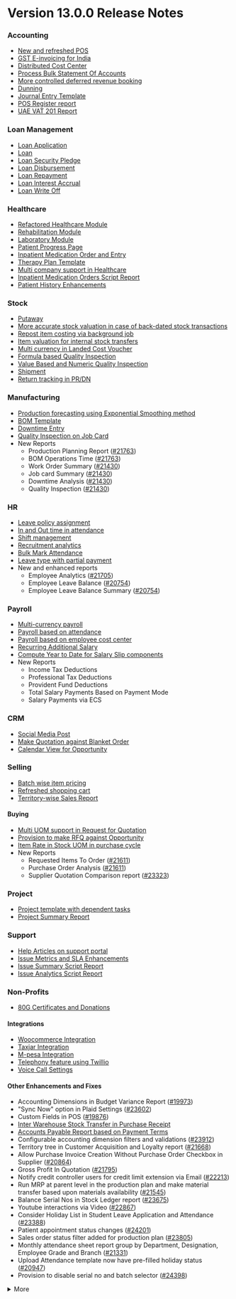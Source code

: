 # Version 13.0.0 Release Notes

### Accounting
- [New and refreshed POS](https://github.com/frappe/accurix/pull/20789)
- [GST E-invoicing for India](https://docs.accurix.com/docs/user/manual/en/regional/india/setup-e-invoicing)
- [Distributed Cost Center](https://docs.accurix.com/docs/user/manual/en/accounts/distributed-cost-center)
- [Process Bulk Statement Of Accounts](https://docs.accurix.com/docs/user/manual/en/accounts/process-statement-of-accounts)
- [More controlled deferred revenue booking](https://docs.accurix.com/docs/user/manual/en/accounts/process-deferred-accounting)
- [Dunning](https://docs.accurix.com/docs/user/manual/en/accounts/dunning)
- [Journal Entry Template](https://docs.accurix.com/docs/user/manual/en/accounts/journal-entry-template)
- [POS Register report](https://github.com/frappe/accurix/pull/23313)
- [UAE VAT 201 Report](https://github.com/frappe/accurix/pull/23447)


### Loan Management
- [Loan Application](https://docs.accurix.com/docs/user/manual/en/loan-management/loan-application)
- [Loan](https://docs.accurix.com/docs/user/manual/en/loan-management/loan)
- [Loan Security Pledge](https://docs.accurix.com/docs/user/manual/en/loan-management/loan-security-pledge)
- [Loan Disbursement](https://docs.accurix.com/docs/user/manual/en/loan-management/loan-disbursement)
- [Loan Repayment](https://docs.accurix.com/docs/user/manual/en/loan-management/loan-repayment)
- [Loan Interest Accrual](https://docs.accurix.com/docs/user/manual/en/loan-management/loan-interest-accrual)
- [Loan Write Off](https://docs.accurix.com/docs/user/manual/en/loan-management/loan-write-off)

### Healthcare
- [Refactored Healthcare Module](https://docs.accurix.com/docs/user/manual/en/healthcare)
- [Rehabilitation Module](https://docs.accurix.com/docs/user/manual/en/healthcare/exercise_type)
- [Laboratory Module](https://docs.accurix.com/docs/user/manual/en/healthcare/setup_laboratory)
- [Patient Progress Page](https://github.com/frappe/accurix/pull/22474)
- [Inpatient Medication Order and Entry](https://docs.accurix.com/docs/user/manual/en/healthcare/inpatient_medication_entry)
- [Therapy Plan Template](https://docs.accurix.com/docs/user/manual/en/healthcare/therapy_plan)
- [Multi company support in Healthcare](https://github.com/frappe/accurix/pull/21290)
- [Inpatient Medication Orders Script Report](https://github.com/frappe/accurix/pull/23984)
- [Patient History Enhancements](https://github.com/frappe/accurix/pull/24033)


### Stock
- [Putaway](https://docs.accurix.com/docs/user/manual/en/stock/putaway-rule)
- [More accurate stock valuation in case of back-dated stock transactions](https://github.com/frappe/accurix/pull/24183)
- [Repost item costing via background job](https://github.com/frappe/accurix/pull/24183)
- [Item valuation for internal stock transfers](https://github.com/frappe/accurix/pull/24200)
- [Multi currency in Landed Cost Voucher](https://github.com/frappe/accurix/pull/24127)
- [Formula based Quality Inspection](https://docs.accurix.com/docs/user/manual/en/stock/quality-inspection)
- [Value Based and Numeric Quality Inspection](https://github.com/frappe/accurix/pull/24181)
- [Shipment](https://github.com/frappe/accurix/pull/22914)
- [Return tracking in PR/DN](https://github.com/frappe/accurix/pull/22859)

### Manufacturing
- [Production forecasting using Exponential Smoothing method](https://docs.accurix.com/docs/user/manual/en/manufacturing/reports/demand-driven-forecasting)
- [BOM Template](https://docs.accurix.com/docs/user/manual/en/manufacturing/bill-of-materials#34-bom-template)
- [Downtime Entry](https://docs.accurix.com/docs/user/manual/en/manufacturing/downtime-entry)
- [Quality Inspection on Job Card](https://github.com/frappe/accurix/pull/23964)
- New Reports
  - Production Planning Report ([#21763](https://github.com/frappe/accurix/pull/21763))
  - BOM Operations Time ([#21763](https://github.com/frappe/accurix/pull/21763))
  - Work Order Summary ([#21430](https://github.com/frappe/accurix/pull/21430))
  - Job card Summary ([#21430](https://github.com/frappe/accurix/pull/21430))
  - Downtime Analysis ([#21430](https://github.com/frappe/accurix/pull/21430))
  - Quality Inspection ([#21430](https://github.com/frappe/accurix/pull/21430))

### HR
- [Leave policy assignment](https://github.com/frappe/accurix/pull/23112)
- [In and Out time in attendance](https://github.com/frappe/accurix/pull/21547)
- [Shift management](https://docs.accurix.com/docs/user/manual/en/human-resources/shift-management)
- [Recruitment analytics](https://github.com/frappe/accurix/pull/21732)
- [Bulk Mark Attendance](https://github.com/frappe/accurix/pull/20062)
- [Leave type with partial payment](https://github.com/frappe/accurix/pull/23173)
- New and enhanced reports
    - Employee Analytics ([#21705](https://github.com/frappe/accurix/pull/21705))
    - Employee Leave Balance ([#20754](https://github.com/frappe/accurix/pull/20754))
    - Employee Leave Balance Summary ([#20754](https://github.com/frappe/accurix/pull/20754))

### Payroll
- [Multi-currency payroll](https://github.com/frappe/accurix/pull/23519)
- [Payroll based on attendance](https://github.com/frappe/accurix/pull/21258)
- [Payroll based on employee cost center](https://github.com/frappe/accurix/pull/21609)
- [Recurring Additional Salary](https://github.com/frappe/accurix/pull/20936)
- [Compute Year to Date for Salary Slip components](https://github.com/frappe/accurix/pull/24362)
- New Reports
  - Income Tax Deductions
  - Professional Tax Deductions
  - Provident Fund Deductions
  - Total Salary Payments Based on Payment Mode
  - Salary Payments via ECS

### CRM
- [Social Media Post](https://docs.accurix.com/docs/user/manual/en/CRM/social-media-post)
- [Make Quotation against Blanket Order](https://docs.accurix.com/docs/user/manual/en/selling/blanket-order)
- [Calendar View for Opportunity](https://github.com/frappe/accurix/pull/21280)

### Selling
- [Batch wise item pricing](https://github.com/frappe/accurix/pull/24470)
- [Refreshed shopping cart](https://github.com/frappe/accurix/pull/22617)
- [Territory-wise Sales Report](https://github.com/frappe/accurix/pull/20428)

#### Buying
- [Multi UOM support in Request for Quotation](https://github.com/frappe/accurix/pull/22249)
- [Provision to make RFQ against Opportunity](https://github.com/frappe/accurix/pull/22765)
- [Item Rate in Stock UOM in purchase cycle](https://github.com/frappe/accurix/pull/24315)
- New Reports
  - Requested Items To Order ([#21611](https://github.com/frappe/accurix/pull/21611))
  - Purchase Order Analysis ([#21611](https://github.com/frappe/accurix/pull/21611))
  - Supplier Quotation Comparison report ([#23323](https://github.com/frappe/accurix/pull/23323))

### Project
- [Project template with dependent tasks](https://github.com/frappe/accurix/pull/24092)
- [Project Summary Report](https://github.com/frappe/accurix/pull/21587)

### Support
- [Help Articles on support portal](https://github.com/frappe/accurix/pull/22194)
- [Issue Metrics and SLA Enhancements](https://github.com/frappe/accurix/pull/21617)
- [Issue Summary Script Report](https://docs.accurix.com/docs/user/manual/en/support/support_reports)
- [Issue Analytics Script Report](https://docs.accurix.com/docs/user/manual/en/support/support_reports)

### Non-Profits
- [80G Certificates and Donations](https://docs.accurix.com/docs/user/manual/en/non_profit/tax_exemption_80g_certificate)

#### Integrations
- [Woocommerce Integration](https://docs.accurix.com/docs/user/manual/en/accurix_integration/woocommerce_integration)
- [Taxjar Integration](https://github.com/frappe/accurix/pull/21047)
- [M-pesa Integration](https://docs.accurix.com/docs/user/manual/en/accurix_integration/mpesa-integration)
- [Telephony feature using Twillio](https://github.com/frappe/accurix/pull/24032)
- [Voice Call Settings](https://github.com/frappe/accurix/pull/24126)


#### Other Enhancements and Fixes
- Accounting Dimensions in Budget Variance Report ([#19973](https://github.com/frappe/accurix/pull/19973))
- "Sync Now" option in Plaid Settings ([#23602](https://github.com/frappe/accurix/pull/23602))
- Custom Fields in POS ([#19876](https://github.com/frappe/accurix/pull/19876))
- [Inter Warehouse Stock Transfer in Purchase Receipt](https://docs.accurix.com/docs/user/manual/en/stock/articles/material-transfer-from-delivery-note)
- [Accounts Payable Report based on Payment Terms](https://docs.accurix.com/docs/user/manual/en/accounts/accounting-reports)
- Configurable accounting dimension filters and validations ([#23912](https://github.com/frappe/accurix/pull/23912))
- Territory tree in Customer Acquisition and Loyalty report ([#21668](https://github.com/frappe/accurix/pull/21668))
- Allow Purchase Invoice Creation Without Purchase Order Checkbox in Supplier ([#20864](https://github.com/frappe/accurix/pull/20864))
- Gross Profit In Quotation ([#21795](https://github.com/frappe/accurix/pull/21795))
- Notify credit controller users for credit limit extension via Email ([#22213](https://github.com/frappe/accurix/pull/22213))
- Run MRP at parent level in the production plan and make material transfer based upon materials availability ([#21545](https://github.com/frappe/accurix/pull/21545))
- Balance Serial Nos in Stock Ledger report ([#23675](https://github.com/frappe/accurix/pull/23675))
- Youtube interactions via Video  ([#22867](https://github.com/frappe/accurix/pull/22867))
- Consider Holiday List in Student Leave Application and Attendance ([#23388](https://github.com/frappe/accurix/pull/23388))
- Patient appointment status changes ([#24201](https://github.com/frappe/accurix/pull/24201))
- Sales order status filter added for production plan ([#23805](https://github.com/frappe/accurix/pull/23805))
- Monthly attendance sheet report group by Department, Designation, Employee Grade and Branch ([#21331](https://github.com/frappe/accurix/pull/21331))
- Upload Attendance template now have pre-filled holiday status ([#20947](https://github.com/frappe/accurix/pull/20947))
- Provision to disable serial no and batch selector ([#24398](https://github.com/frappe/accurix/pull/24398))

<details>
<summary>More</summary>

- Fetch Items from BOM in Stock Entry([#19498](https://github.com/frappe/accurix/pull/19498))
- Supplier Sourced Items in BOM ([#23557](https://github.com/frappe/accurix/pull/23557))
- Close Production Plan ([#23728](https://github.com/frappe/accurix/pull/23728))
- Button to create Stock Entry for Drug Shortage ([#24012](https://github.com/frappe/accurix/pull/24012))
- Added column cost center in Accounts Receivable report ([#23835](https://github.com/frappe/accurix/pull/23835))
- Added jinja templating in Contract Template ([#24046](https://github.com/frappe/accurix/pull/24046))
- Make account number length configurable ([#23845](https://github.com/frappe/accurix/pull/23845))
- Add company and correct filter in bank reconciliation statement ([#23614](https://github.com/frappe/accurix/pull/23614))
- Added Condition field in Pricing Rule ([#23014](https://github.com/frappe/accurix/pull/23014))
- Open lead status on next contact date ([#23445](https://github.com/frappe/accurix/pull/23445))
- [Tax Category in POS Profile](https://docs.accurix.com/docs/user/manual/en/accounts/pos-profile)
- Added phone field in product Inquiry ([#23170](https://github.com/frappe/accurix/pull/23170))
- Allow Discharge despite Unbilled Healthcare Services ([#24281](https://github.com/frappe/accurix/pull/24281))
- Do Not Bill Patient Encounters for Inpatients ([#24355](https://github.com/frappe/accurix/pull/24355))
- Autofill Supplier pop-up when only 1 Supplier in RFQ ([#22512](https://github.com/frappe/accurix/pull/22512))
- Accounting entries for service item in Purchase receipt ([#22223](https://github.com/frappe/accurix/pull/22223))
- Added Project in Sales Analytics report ([#23309](https://github.com/frappe/accurix/pull/23309))
- Added all companies option in employee tree to view employee across all companies ([#22573](https://github.com/frappe/accurix/pull/22573))
- Email Group Option In Email Campaign ([#22731](https://github.com/frappe/accurix/pull/22731))
- Stock Report Enhancements ([#21727](https://github.com/frappe/accurix/pull/21727))
- Added range for age in stock ageing ([#22622](https://github.com/frappe/accurix/pull/22622))
- Report Summary in Financial Statement([#20876](https://github.com/frappe/accurix/pull/20876))
- Added sequence id in routing for the completion of operations sequentially ([#23641](https://github.com/frappe/accurix/pull/23641))
- Nested Set filtering for Accounting Dimension
- Add/Remove Items from submitted Sales/Purchase Order
- Provision to edit Item Details from Marketplace
- Scan Barcode in Purchase Receipt
- Disable Rounded Totals Checkbox for Salary Slips in HR Settings

- Renamed Loan Management to Loan on Desk Page ([#21877](https://github.com/frappe/accurix/pull/21877))
- Added Expense Approver field in Employee master ([#22244](https://github.com/frappe/accurix/pull/22244))
- Bill all hours by default on Timesheet ([#22155](https://github.com/frappe/accurix/pull/22155))
- Unable to cancel employee advance ([#22374](https://github.com/frappe/accurix/pull/22374))
- Status error in purchase invoice ([#22351](https://github.com/frappe/accurix/pull/22351))
- Item-wise sales and purchase register export ([#22184](https://github.com/frappe/accurix/pull/22184))
- Billing address in for Purchase documents ([#22233](https://github.com/frappe/accurix/pull/22233))
- Handle canceled entries in financial statements ([#22231](https://github.com/frappe/accurix/pull/22231))
- Default period start date and period end date for financial statements ([#22011](https://github.com/frappe/accurix/pull/22011))
- Update Packed Items via Update Items in Sales Order ([#22392](https://github.com/frappe/accurix/pull/22392))
- Hide delete company transactions button if not system manager ([#21839](https://github.com/frappe/accurix/pull/21839))
- Skipping total row for tree-view reports ([#22350](https://github.com/frappe/accurix/pull/22350))
- Cancelled entries in tds payable monthly report ([#22131](https://github.com/frappe/accurix/pull/22131))
- Inter-company Invoice currency for multicurrency transactions ([#21984](https://github.com/frappe/accurix/pull/21984))
- Filter batches based on item and warehouse in Pick List (develop) ([#21780](https://github.com/frappe/accurix/pull/21780))
- Set cost center in Expense Claim child based on parent (if missing) ([#22175](https://github.com/frappe/accurix/pull/22175))
- Item wise backdated stock entry posting for immutable ledger ([#22366](https://github.com/frappe/accurix/pull/22366))
- Shopping cart UI fixes ([#22137](https://github.com/frappe/accurix/pull/22137))
- Filter Leave Type based on allocation for a particular employee ([#22050](https://github.com/frappe/accurix/pull/22050))
- Party validation for inter-warehouse transaction ([#22186](https://github.com/frappe/accurix/pull/22186))
- Manufacturing dashboard and work order summary chart ([#21946](https://github.com/frappe/accurix/pull/21946))
- IP Admission and Discharge, Minor fixes ([#21817](https://github.com/frappe/accurix/pull/21817))
- Validation of Purchase Order against Material Request missing ([#22192](https://github.com/frappe/accurix/pull/22192))
- Staffing Plan validation ([#22379](https://github.com/frappe/accurix/pull/22379))
- Do not allow backdated stock transactions in previous fiscal year ([#21967](https://github.com/frappe/accurix/pull/21967))
- Employee Advance Return not working ([#21812](https://github.com/frappe/accurix/pull/21812))
- Added card for reports on education desk ([#21853](https://github.com/frappe/accurix/pull/21853))
- Refactored project summary report  ([#21943](https://github.com/frappe/accurix/pull/21943))
- Revenue and Customer Count only in date range in Customer Acquitition Report ([#22210](https://github.com/frappe/accurix/pull/22210))
- Alternative item not working for subcontract ([#22386](https://github.com/frappe/accurix/pull/22386))
- Unable to create batched Item ([#22393](https://github.com/frappe/accurix/pull/22393))
- Filters for the manufacturing reports ([#21960](https://github.com/frappe/accurix/pull/21960))
- Raw material warehouse in Production Planning Report ([#21982](https://github.com/frappe/accurix/pull/21982))
- Allowed LWP leave types to select in Leave Application even if there is no allocation against them ([#22197](https://github.com/frappe/accurix/pull/22197))
- Report not working on parameter Grade ([#21951](https://github.com/frappe/accurix/pull/21951))
- Allow to enter Relieving date if employee status is Left ([#22242](https://github.com/frappe/accurix/pull/22242))
- Resetting lost reason in opportunity and quotation ([#22378](https://github.com/frappe/accurix/pull/22378))
- Filtering issues in opening invoice creation tool ([#21969](https://github.com/frappe/accurix/pull/21969))
- Set default reference Id for "On Previous Row Amount" and "On Previous Row Total" ([#22346](https://github.com/frappe/accurix/pull/22346))
- UX date range field separated in from and to date fields. ([#21765](https://github.com/frappe/accurix/pull/21765))
- Enable show_configure_button when shopping cart is enabled ([#22468](https://github.com/frappe/accurix/pull/22468))
- Setup status indicators for Job Offer and Job Applicant (develop) ([#22445](https://github.com/frappe/accurix/pull/22445))
- Item-wise sales history report ([#22783](https://github.com/frappe/accurix/pull/22783))
- Setting filter for project in kanban board ([#22717](https://github.com/frappe/accurix/pull/22717))
- Dashboard For Timesheet ([#22750](https://github.com/frappe/accurix/pull/22750))
- Handle custom statuses for the pause SLA configuration ([#22349](https://github.com/frappe/accurix/pull/22349))
- Quality Feedback and Template ([#22571](https://github.com/frappe/accurix/pull/22571))
- Unable to change link from new lead to existing customer ([#22787](https://github.com/frappe/accurix/pull/22787))
- Move Issue List actions under 'Actions' dropdown (ux) ([#22710](https://github.com/frappe/accurix/pull/22710))
- Cost center should only show option of selected company ([#22598](https://github.com/frappe/accurix/pull/22598))
- Serial No Rename does not affect  Stock Ledger Entry ([#22746](https://github.com/frappe/accurix/pull/22746))
- Descriptions not copied while creating Fees from Fee Structure ([#22792](https://github.com/frappe/accurix/pull/22792))
- Company filter for cost_center and expense_account in all sales and purchase transactions ([#22478](https://github.com/frappe/accurix/pull/22478))
- Arrangements of filters for reports accounts payable & receivable  ([#22636](https://github.com/frappe/accurix/pull/22636))
- Update the project after task deletion so that the % completed shows correct value ([#22591](https://github.com/frappe/accurix/pull/22591))
- Block Invalid Serial No updates in Maintenance Schedule ([#22665](https://github.com/frappe/accurix/pull/22665))
- Fetch item price in sales invoice based on it's validity ([#22563](https://github.com/frappe/accurix/pull/22563))
- Add view ledger button for cancelled docs ([#22432](https://github.com/frappe/accurix/pull/22432))
- Allow creating SLA documents even if SLA tracking is not enabled ([#22608](https://github.com/frappe/accurix/pull/22608))
- Quotation list view blank if quotation_to field not set as a standard filter ([#22672](https://github.com/frappe/accurix/pull/22672))
- Salary deductions report fixes ([#22397](https://github.com/frappe/accurix/pull/22397))
22727))
- Incorrect delivered qty in Supplier-Wise Sales Analytics ([#22631](https://github.com/frappe/accurix/pull/22631))
- Moved parent warehouse to top section also added a section break ([#22708](https://github.com/frappe/accurix/pull/22708))
- Skip Progress and Completed by fields on Task Duplication ([#22565](https://github.com/frappe/accurix/pull/22565))
- Incorrect stock after merging the items ([#22526](https://github.com/frappe/accurix/pull/22526))
- Letter head not found in opening invoice creation tool ([#22488](https://github.com/frappe/accurix/pull/22488))
- Cannot cancel asset and asset movement ([#22441](https://github.com/frappe/accurix/pull/22441))
- Fetch project-related info in Timesheet ([#22423](https://github.com/frappe/accurix/pull/22423))
- Currency symbol not showing as per company currency in stock balance report ([#22724](https://github.com/frappe/accurix/pull/22724))
- Add default cost center in payment reconciliation JV ([#22614](https://github.com/frappe/accurix/pull/22614))
- Stock Reconciliation Invalid Quantity for Batched Item ([#22726](https://github.com/frappe/accurix/pull/22726))
- Project link not set in accounts other than profit and loss accounts ([#22051](https://github.com/frappe/accurix/pull/22051))
- Buying price for non stock item in gross profit report ([#22616](https://github.com/frappe/accurix/pull/22616))
- Multi currency payment reconciliation ([#22738](https://github.com/frappe/accurix/pull/22738))
- Cannot cancel assets with repair pending ([#22440](https://github.com/frappe/accurix/pull/22440))
- Reset homepage to home after unchecking products page ([#22736](https://github.com/frappe/accurix/pull/22736))
- Generic Message in previous doc validation for buying and selling ([#22546](https://github.com/frappe/accurix/pull/22546))
- Expense claim outstanding while making payment entry ([#22735](https://github.com/frappe/accurix/pull/22735))
- Take parent cost center for child if no cost center at child in expense claim ([#22496](https://github.com/frappe/accurix/pull/22496))
- Consider company fiscal year for getting balance ([#22577](https://github.com/frappe/accurix/pull/22577))
- Pick List empty table and Serial-Batch items handling ([#22426](https://github.com/frappe/accurix/pull/22426))
- Show total row in print format of financial statement ([#22693](https://github.com/frappe/accurix/pull/22693))
- Set Root as Parent if no parent in new tree view node ([#22497](https://github.com/frappe/accurix/pull/22497))
- Multiple pos issues ([#23725](https://github.com/frappe/accurix/pull/23725))
- Calculate taxes if tax is based on item quantity and inclusive on item price ([#23001](https://github.com/frappe/accurix/pull/23001))
- Contact us button not visible in the website for the non variant items ([#23217](https://github.com/frappe/accurix/pull/23217))
- Not able to make Material Request from Sales Order ([#23669](https://github.com/frappe/accurix/pull/23669))
- Capture advance payments in payment order ([#23256](https://github.com/frappe/accurix/pull/23256))
- Program and Course Enrollment fixes ([#23333](https://github.com/frappe/accurix/pull/23333))
- Cannot create asset if cwip disabled and account not set ([#23580](https://github.com/frappe/accurix/pull/23580))
- Cannot merge pos invoices with inclusive tax ([#23541](https://github.com/frappe/accurix/pull/23541))
- Do not allow Company as accounting dimension ([#23755](https://github.com/frappe/accurix/pull/23755))
- Set value of wrong Bank Account field in Payment Entry ([#22302](https://github.com/frappe/accurix/pull/22302))
- Reverse journal entry for multi-currency ([#23165](https://github.com/frappe/accurix/pull/23165))
- Updated integrations desk page ([#23772](https://github.com/frappe/accurix/pull/23772))
- Assessment Result child table not visible when accessed via Assessment Plan dashboard ([#22880](https://github.com/frappe/accurix/pull/22880))
- Conversion factor fixes in Stock Entry ([#23407](https://github.com/frappe/accurix/pull/23407))
- Total calculations for multi-currency RCM invoices ([#23072](https://github.com/frappe/accurix/pull/23072))
- Show accounts in financial statements upto level 20 ([#23718](https://github.com/frappe/accurix/pull/23718))
- Consolidated financial statement sums values into wrong parent ([#23288](https://github.com/frappe/accurix/pull/23288))
- Set SLA variance in seconds for Duration fieldtype ([#23765](https://github.com/frappe/accurix/pull/23765))
- Added missing reports on selling desk ([#23548](https://github.com/frappe/accurix/pull/23548))
- Fixed heading in the mobile view ([#23145](https://github.com/frappe/accurix/pull/23145))
- Misleading filters on Item tax Template Link field ([#22918](https://github.com/frappe/accurix/pull/22918))
- Do not consider opening entries for TDS calculation ([#23597](https://github.com/frappe/accurix/pull/23597))
- Attendance calendar map fix ([#23245](https://github.com/frappe/accurix/pull/23245))
- Post cancellation accounting entry on posting date instead of current ([#23361](https://github.com/frappe/accurix/pull/23361))
- Set Customer only if Contact is present ([#23704](https://github.com/frappe/accurix/pull/23704))
- Add Delivery Note Count in Sales Invoice Dashboard ([#23161](https://github.com/frappe/accurix/pull/23161))
- Breadcrumbs for Maintenance Visit and Schedule ([#23369](https://github.com/frappe/accurix/pull/23369))
- Raise Error on over receipt/consumption for sub-contracted PR ([#23195](https://github.com/frappe/accurix/pull/23195))
- Validate if company not set in the Payment Entry ([#23419](https://github.com/frappe/accurix/pull/23419))
- Ignore company and bank account doctype while deleting company transactions ([#22953](https://github.com/frappe/accurix/pull/22953))
- Sales funnel data is inconsistent ([#23110](https://github.com/frappe/accurix/pull/23110))
- Credit Limit Email not working ([#23059](https://github.com/frappe/accurix/pull/23059))
- Add Company in list fields to fetch for Expense Claim ([#23007](https://github.com/frappe/accurix/pull/23007))
- Issue form cleaned up and renamed Minutes to First Response field ([#23066](https://github.com/frappe/accurix/pull/23066))
- Quotation lost reason options fix ([#22814](https://github.com/frappe/accurix/pull/22814))
- Tax amounts in HSN Wise Outward summary ([#23076](https://github.com/frappe/accurix/pull/23076))
- Patient Appointment not able to save ([#23434](https://github.com/frappe/accurix/pull/23434))
- Removed Working Hours field from Company ([#23009](https://github.com/frappe/accurix/pull/23009))
- Added check-in time validation in the Inpatient Record - Transfer ([#22958](https://github.com/frappe/accurix/pull/22958))
- Handle Blank from/to range in Numeric Item Attribute ([#23483](https://github.com/frappe/accurix/pull/23483))
- Sequence Matcher error in Bank Reconciliation ([#23539](https://github.com/frappe/accurix/pull/23539))
- Fixed Conversion Factor rate for the BOM Exploded Item ([#23151](https://github.com/frappe/accurix/pull/23151))
- Payment Schedule not fetching ([#23476](https://github.com/frappe/accurix/pull/23476))
- Validate if removed Item Attributes exist in variant items ([#22911](https://github.com/frappe/accurix/pull/22911))
- Set default billing address for purchase documents ([#22950](https://github.com/frappe/accurix/pull/22950))
- Added help link in navbar settings ([#22943](https://github.com/frappe/accurix/pull/22943))
- Apply TDS on Purchase Invoice creation from Purchase Order and Purchase Receipt ([#23282](https://github.com/frappe/accurix/pull/23282))
- Education Module fixes ([#23714](https://github.com/frappe/accurix/pull/23714))
- Filter out cancelled entries in customer ledger summary ([#23205](https://github.com/frappe/accurix/pull/23205))
- Fiscal Year and Tax Rates for Italy ([#23623](https://github.com/frappe/accurix/pull/23623))
- Production Plan incorrect Work Order qty ([#23264](https://github.com/frappe/accurix/pull/23264))
- Added new filters in the Batch-wise Balance History report ([#23676](https://github.com/frappe/accurix/pull/23676))
- Update state code and union territory for Daman and Diu ([#22988](https://github.com/frappe/accurix/pull/22988))
- Set Stock UOM in item while creating Material Request from Stock Entry ([#23436](https://github.com/frappe/accurix/pull/23436))
- Sales Order to Purchase Order flow improvement ([#23357](https://github.com/frappe/accurix/pull/23357))
- Student Admission and Student Applicant fixes ([#23515](https://github.com/frappe/accurix/pull/23515))
- Loan disbursement amount validation ([#24000](https://github.com/frappe/accurix/pull/24000))
- Making company address read-only in delivery note ([#23890](https://github.com/frappe/accurix/pull/23890))
- BOM stock report color showing always red ([#23994](https://github.com/frappe/accurix/pull/23994))
- Added filter for customer field in Issue ([#24051](https://github.com/frappe/accurix/pull/24051))
- Added project link in timesheet form ([#23764](https://github.com/frappe/accurix/pull/23764))
- Update integrations desk page ([#23767](https://github.com/frappe/accurix/pull/23767))
- Place of supply change on address change ([#23941](https://github.com/frappe/accurix/pull/23941))
- TDS calculation, skip invoices with "Apply Tax Withholding Amount" has disabled ([#23672](https://github.com/frappe/accurix/pull/23672))
- Auto fetch serial nos with modified conversion factor ([#23854](https://github.com/frappe/accurix/pull/23854))
- Default cost center in item master not set in stock entry ([#23877](https://github.com/frappe/accurix/pull/23877))
- Incorrect de-link serial no and batch ([#23947](https://github.com/frappe/accurix/pull/23947))
- Accounting for internal transfer invoices within same company ([#24021](https://github.com/frappe/accurix/pull/24021))
- Multiple pricing rule with margin type as Percentage is not working ([#24205](https://github.com/frappe/accurix/pull/24205))
- Added Purchase Order to Global Search ([#24055](https://github.com/frappe/accurix/pull/24055))
- Cannot expand row in update items dialog ([#23839](https://github.com/frappe/accurix/pull/23839))
- Maintain stock can't be changed it there is product bundle ([#23989](https://github.com/frappe/accurix/pull/23989))
- SO to PO Mapping Issue ([#23820](https://github.com/frappe/accurix/pull/23820))
- Asset with value zero doesn't show up in fixed asset register ([#24091](https://github.com/frappe/accurix/pull/24091))
- Cannot save customer email & phone ([#23797](https://github.com/frappe/accurix/pull/23797))
- Incorrect balance value in stock balance report ([#24048](https://github.com/frappe/accurix/pull/24048))
- Payment Terms not fetched in Purchase Invoice from Purchase Receipt ([#23735](https://github.com/frappe/accurix/pull/23735))
- Fix for LMS Sign Up link ([#23743](https://github.com/frappe/accurix/pull/23743))
- Incorrect stock quantity if 'Allow Multiple Material Consumption… ([#24116](https://github.com/frappe/accurix/pull/24116))
- Added wrong absent days calculation in salary slip ([#23897](https://github.com/frappe/accurix/pull/23897))
- Purchase receipt to purchase invoice bill date mapping ([#23967](https://github.com/frappe/accurix/pull/23967))
- Overriding po ([#24022](https://github.com/frappe/accurix/pull/24022))
- Do not cancel reference document on Quality Inspection cancellation ([#24198](https://github.com/frappe/accurix/pull/24198))
- Get formatted value in 'taxes' print template ([#24035](https://github.com/frappe/accurix/pull/24035))
- Don't overrule Item Price via Pricing Rule Rate if 0 ([#23636](https://github.com/frappe/accurix/pull/23636))
- Job card error handling for operations field ([#23991](https://github.com/frappe/accurix/pull/23991))
- Validation for journal entry with 0 debit and credit values ([#23975](https://github.com/frappe/accurix/pull/23975))
- Check if customer exists in product listing ([#24030](https://github.com/frappe/accurix/pull/24030))
- Asset finance book posting date fix ([#23778](https://github.com/frappe/accurix/pull/23778))
- Same source and target tables in Status Updater's update query ([#24110](https://github.com/frappe/accurix/pull/24110))
- Asset finance book depreciation posting date fix ([#23833](https://github.com/frappe/accurix/pull/23833))
- Ignore exception during leave ledger creation from patch ([#24005](https://github.com/frappe/accurix/pull/24005))
- Added link of bank reconciliation and clearance in accounting desk page ([#23850](https://github.com/frappe/accurix/pull/23850))
- Sales invoice add button from sales order dashboard ([#24077](https://github.com/frappe/accurix/pull/24077))
- Incorrect calculation for consumed qty for subcontract item ([#23257](https://github.com/frappe/accurix/pull/23257))
- Incorrect required_qty in Production Planning Report ([#24074](https://github.com/frappe/accurix/pull/24074))
- Email digest user not found ([#23949](https://github.com/frappe/accurix/pull/23949))
- Delete Receive at Warehouse entry on cancellation of Send to War… ([#24115](https://github.com/frappe/accurix/pull/24115))
- Added TDS Payable account number and an error message ([#24065](https://github.com/frappe/accurix/pull/24065))
- Override field_map for job card gantt ([#24155](https://github.com/frappe/accurix/pull/24155))
- Old shopify order syncing date ([#23990](https://github.com/frappe/accurix/pull/23990))
- Shipping chanrges not sync in accurix from shopify ([#24114](https://github.com/frappe/accurix/pull/24114))
- GSTR B2C report ([#24039](https://github.com/frappe/accurix/pull/24039))
- Ignore cancelled entries in stock balance report ([#23757](https://github.com/frappe/accurix/pull/23757))
- Stock ageing report not working ([#23923](https://github.com/frappe/accurix/pull/23923))
- Incorrect assign to in Maintenance Schedule  ([#23831](https://github.com/frappe/accurix/pull/23831))
- Improve UX of DATEV report ([#23892](https://github.com/frappe/accurix/pull/23892))
- Set SLA variance in seconds for Duration fieldtype ([#23765](https://github.com/frappe/accurix/pull/23765))
- dDouble exception in payroll ([#24078](https://github.com/frappe/accurix/pull/24078))
- Make asset dashboard charts public ([#23751](https://github.com/frappe/accurix/pull/23751))
- Don't copy terms and discount from SO to PO ([#23903](https://github.com/frappe/accurix/pull/23903))
- Ignore doctypes on company transaction delete ([#23864](https://github.com/frappe/accurix/pull/23864))
- Error handling in Upload Attendance  ([#23907](https://github.com/frappe/accurix/pull/23907))
- Tax template update on customer address change ([#24160](https://github.com/frappe/accurix/pull/24160))
- Not able to save bom ([#23910](https://github.com/frappe/accurix/pull/23910))
- Enable Allow Auto Repeat for standard doctypes having auto_repeat field ([#23776](https://github.com/frappe/accurix/pull/23776))
- Place of Supply fix in Sales Invoices ([#23785](https://github.com/frappe/accurix/pull/23785))
- Opening invoices in GSTR-1 report ([#24117](https://github.com/frappe/accurix/pull/24117))
- Partial serial no return issue ([#24208](https://github.com/frappe/accurix/pull/24208))
- Import taxjar globally in the taxjar_integration module ([#24027](https://github.com/frappe/accurix/pull/24027))
- Payroll attendance error ([#23887](https://github.com/frappe/accurix/pull/23887))
- Loan application link on creating loan ([#23937](https://github.com/frappe/accurix/pull/23937))
- POS item search includes non stock items ([#23914](https://github.com/frappe/accurix/pull/23914))
- Paid amount in Sales Invoice POS return resets to 0 ([#24057](https://github.com/frappe/accurix/pull/24057))
- Fiscal year can be shorter than 12 months ([#23838](https://github.com/frappe/accurix/pull/23838))
- Loan repayment type option remove ([#23582](https://github.com/frappe/accurix/pull/23582))
- Item wise tax calculation ([#23744](https://github.com/frappe/accurix/pull/23744))
- Enabling track changes for stock settings ([#23982](https://github.com/frappe/accurix/pull/23982))
- Added link of bank reconciliation and clearance in accounting desk page ([#23809](https://github.com/frappe/accurix/pull/23809))
- Location data on Asset to use command(make_demo) ([#23825](https://github.com/frappe/accurix/pull/23825))
- Handle Account and Item None not found in Opening Invoice Creation Tool ([#23559](https://github.com/frappe/accurix/pull/23559))
- Multiple subcontracting issues ([#23662](https://github.com/frappe/accurix/pull/23662))
- Sequence id override with workstation column ([#23810](https://github.com/frappe/accurix/pull/23810))
- Leave policy dashboard fix and roles ([#24170](https://github.com/frappe/accurix/pull/24170))
- Scan barcode does not update barcode item field in sales order ([#24090](https://github.com/frappe/accurix/pull/24090))
- Item price duplicate checking ([#23408](https://github.com/frappe/accurix/pull/23408))
- Tax template update on supplier change for India ([#24060](https://github.com/frappe/accurix/pull/24060))
- Consumed qty logic for subcontracted raw materials ([#23314](https://github.com/frappe/accurix/pull/23314))
- Finance book not getting added in journal Entry of asset value adjustment ([#24100](https://github.com/frappe/accurix/pull/24100))
- Set proper state code in ewaybill JSON when GST category is SEZ ([#23953](https://github.com/frappe/accurix/pull/23953))
- Copying po no when mapping doc ([#23729](https://github.com/frappe/accurix/pull/23729))
- Duplicate items validation for POS Invoice when allow multiple items is disabled ([#23896](https://github.com/frappe/accurix/pull/23896))
- Do not allow Company as accounting dimension ([#23749](https://github.com/frappe/accurix/pull/23749))
- Validation for duplicate Tax Category ([#23978](https://github.com/frappe/accurix/pull/23978))
- Therapy plan and session fixes ([#23817](https://github.com/frappe/accurix/pull/23817))
- Pricing rule with transaction not working for additional product ([#24053](https://github.com/frappe/accurix/pull/24053))
- Inpatient Medication Order and Entry fixes ([#23799](https://github.com/frappe/accurix/pull/23799))
- Avoid using SQL query to get fiscal year dates ([#24050](https://github.com/frappe/accurix/pull/24050))
- Auto Statewise gst tax template ([#23832](https://github.com/frappe/accurix/pull/23832))
- On save sequence id column override with workstation ([#23812](https://github.com/frappe/accurix/pull/23812))
- Multiple pricing rules are not working on selling side ([#22711](https://github.com/frappe/accurix/pull/22711))
- Salary slip popup error ([#24192](https://github.com/frappe/accurix/pull/24192))
- Multiple pricing rule with margin type as Percentage is not working ([#24204](https://github.com/frappe/accurix/pull/24204))
- Allow statistical component in salary structure. ([#24424](https://github.com/frappe/accurix/pull/24424))
- Set current asset value before calculating difference amount ([#24119](https://github.com/frappe/accurix/pull/24119))
- To use Stock UoM in BOM Stock Report ([#24339](https://github.com/frappe/accurix/pull/24339))
- Accounting entries of asset when submitting purchase receipt ([#24191](https://github.com/frappe/accurix/pull/24191))
- Batch/Serial Selector for Scanned Batched Item ([#24338](https://github.com/frappe/accurix/pull/24338))
- Link timesheets with corresponding projects ([#24346](https://github.com/frappe/accurix/pull/24346))
- Material request wrong status issue ([#24019](https://github.com/frappe/accurix/pull/24019))
- UX issues in e-invoicing ([#24358](https://github.com/frappe/accurix/pull/24358))
- Company Wise Valuation Rate for RM in BOM ([#24324](https://github.com/frappe/accurix/pull/24324))
- Stock ageing should not take cancelled stock entries. ([#24437](https://github.com/frappe/accurix/pull/24437))
- Partial loan security unpledging ([#24252](https://github.com/frappe/accurix/pull/24252))
- Asset depreciation ledger ([#24226](https://github.com/frappe/accurix/pull/24226))
- Back Update from QC based on Batch No ([#24329](https://github.com/frappe/accurix/pull/24329))
- Fix for not having fiscal year while creating new company ([#24130](https://github.com/frappe/accurix/pull/24130))
- E-invoice print format not showing other charges ([#24474](https://github.com/frappe/accurix/pull/24474))
- Tax template update on customer address change ([#24146](https://github.com/frappe/accurix/pull/24146))
- Do not manufacture same serial no multiple times ([#24164](https://github.com/frappe/accurix/pull/24164))
- Ignore group cost center validation for period closing voucher ([#24375](https://github.com/frappe/accurix/pull/24375))
- Partial serial no return issue ([#24207](https://github.com/frappe/accurix/pull/24207))
- GSTR-1 double entry issue ([#24376](https://github.com/frappe/accurix/pull/24376))
- Not able to create dunning from sales invoice ([#24349](https://github.com/frappe/accurix/pull/24349))
- Set company in leave allocation and leave ledger entry ([#24296](https://github.com/frappe/accurix/pull/24296))
- Allow leave policy assignment to be canceled. ([#24265](https://github.com/frappe/accurix/pull/24265))
- Removed all day event from shift assignment calendar ([#24397](https://github.com/frappe/accurix/pull/24397))
- Tax calculation on salary slip for the first month ([#24272](https://github.com/frappe/accurix/pull/24272))
- Validate tax template for tax category ([#24402](https://github.com/frappe/accurix/pull/24402))
- Numeric/Non-numeric QI UX ([#24517](https://github.com/frappe/accurix/pull/24517))
- Finished good produced qty validation ([#24220](https://github.com/frappe/accurix/pull/24220))
- Incorrect serial no in the subcontracted purchase receipt ([#24354](https://github.com/frappe/accurix/pull/24354))
- Don't validate warehouse values between Material Request and Stock Entry ([#24294](https://github.com/frappe/accurix/pull/24294))
- Don't cancel job card if manufacturing entry has made ([#24063](https://github.com/frappe/accurix/pull/24063))
- Subscription prepaid date validation ([#24356](https://github.com/frappe/accurix/pull/24356))
- Payment Period based on invoice date report fix/refactor ([#24378](https://github.com/frappe/accurix/pull/24378))
- Drop ship partial order fixed ([#24072](https://github.com/frappe/accurix/pull/24072))
- Payment entry multi-currency issue ([#24332](https://github.com/frappe/accurix/pull/24332))
- Multiple pricing rule issue ([#24515](https://github.com/frappe/accurix/pull/24515))
- Last purchase rate not updating when voucher cancelled if only one voucher is present ([#24322](https://github.com/frappe/accurix/pull/24322))
- Do not cancel reference document on Quality Inspection cancellation ([#24197](https://github.com/frappe/accurix/pull/24197))
- Refactored fetching & validating address from accurix rather than gst portal ([#24297](https://github.com/frappe/accurix/pull/24297))
- Opportunity Status fix ([#22944](https://github.com/frappe/accurix/pull/22944))
- Fixed stock and account balance syncing ([#24644](https://github.com/frappe/accurix/pull/24644))
- Fixed incorrect stock ledger qty in the stock ledger report and bin ([#24649](https://github.com/frappe/accurix/pull/24649))
- Fixed Consolidated Financial Statement report ([#24580](https://github.com/frappe/accurix/pull/24580))
- Repost incompleted backdated transactions ([#24991](https://github.com/frappe/accurix/pull/24991))
- Unequal debit and credit issue on RCM Invoice ([#24838](https://github.com/frappe/accurix/pull/24838))
- Period list for exponential smoothing forecasting report ([#24983](https://github.com/frappe/accurix/pull/24983))
- POS Opening Entry with empty balance detail rows ([#24891](https://github.com/frappe/accurix/pull/24891))
- Use account_name only in consolidated report ([#24840](https://github.com/frappe/accurix/pull/24840))
- Validation of job card in stock entry ([#24882](https://github.com/frappe/accurix/pull/24882))
- Incorrect Nil Exempt and Non GST amount in GSTR3B report ([#24918](https://github.com/frappe/accurix/pull/24918))
- TDS check getting checked after reload ([#24973](https://github.com/frappe/accurix/pull/24973))
- Membership and Donation API fixes ([#24900](https://github.com/frappe/accurix/pull/24900))
- Allow zero valuation in stock reconciliation ([#24985](https://github.com/frappe/accurix/pull/24985))
- Simplified logic for additional salary ([#24907](https://github.com/frappe/accurix/pull/24907))
- Allow to select item code in batch naming ([#24825](https://github.com/frappe/accurix/pull/24825))
- Membership renewal validation (#24963) ([#24964](https://github.com/frappe/accurix/pull/24964))
</details>